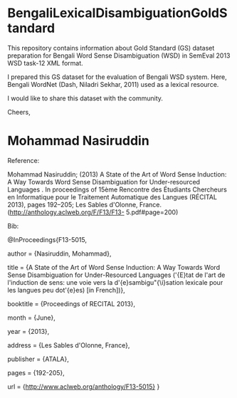 # BengaliLexicalDisambiguationGoldStandard

This repository contains information about Gold Standard (GS) dataset preparation for Bengali Word Sense Disambiguation (WSD) in SemEval 2013 WSD task-12 XML format.

I prepared this GS dataset for the evaluation of Bengali WSD system. Here, Bengali WordNet (Dash, Niladri Sekhar, 2011) used as a lexical resource.

I would like to share this dataset with the community.

Cheers,

Mohammad Nasiruddin
=
Reference:

Mohammad Nasiruddin; (2013) A State of the Art of Word Sense Induction: A Way Towards Word
Sense Disambiguation for Under-resourced Languages . In proceedings of 15ème Rencontre des
Étudiants Chercheurs en Informatique pour le Traitement Automatique des Langues (RÉCITAL
2013), pages 192–205; Les Sables d'Olonne, France. (http://anthology.aclweb.org/F/F13/F13-
5.pdf#page=200)

Bib:

@InProceedings{F13-5015,

  author    = {Nasiruddin, Mohammad},
  
  title     = {A State of the Art of Word Sense Induction: A Way Towards Word Sense Disambiguation for Under-Resourced Languages (\'{E}tat de l'art de l'induction de sens: une voie vers la d\'{e}sambigu\"{\i}sation lexicale pour les langues peu dot\'{e}es) [in French])},
  
  booktitle = {Proceedings of RECITAL 2013},
  
  month     = {June},
  
  year      = {2013},
  
  address   = {Les Sables d'Olonne, France},
  
  publisher = {ATALA},
  
  pages     = {192-205},
  
  url       = {http://www.aclweb.org/anthology/F13-5015}
}

